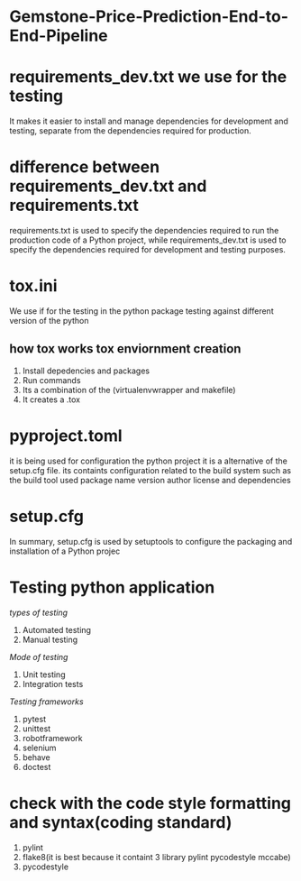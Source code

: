 # Gemstone-Price-Prediction-End-to-End-Pipeline


# requirements_dev.txt we use for the testing

It makes it easier to install and manage dependencies for development and testing, separate from the dependencies required for production.

# difference between requirements_dev.txt and requirements.txt

requirements.txt is used to specify the dependencies required to run the production code of a Python project, while requirements_dev.txt is used to specify the dependencies required for development and testing purposes.

# tox.ini

We use if for the testing in the python package testing against different version of the python

## how tox works tox enviornment creation

1. Install depedencies and packages
2. Run commands
3. Its a combination of the (virtualenvwrapper and makefile)
4. It creates a .tox

# pyproject.toml

it is being used for configuration the python project it is a alternative of the setup.cfg file. its containts configuration related to the build system
such as the build tool used package name version author license and dependencies

# setup.cfg

In summary, setup.cfg is used by setuptools to configure the packaging and installation of a Python projec

# Testing python application

*types of testing*

1. Automated testing
2. Manual testing

*Mode of testing*

1. Unit testing
2. Integration tests

*Testing frameworks*

1. pytest
2. unittest
3. robotframework
4. selenium
5. behave
6. doctest

# check with the code style formatting and syntax(coding standard)

1. pylint
2. flake8(it is best because it containt 3 library pylint pycodestyle mccabe)
3. pycodestyle
